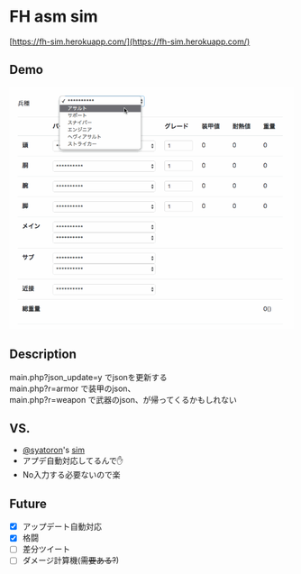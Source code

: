 FH asm sim
====

[https://fh-sim.herokuapp.com/](https://fh-sim.herokuapp.com/)

## Demo

![demo](https://github.com/og24715/fh-sim/blob/images/demo.gif?raw=true)

## Description

main.php?json_update=y でjsonを更新する  
main.php?r=armor で装甲のjson、  
main.php?r=weapon で武器のjson、が帰ってくるかもしれない  

## VS. 

- [@syatoron](https://twitter.com/syatoron/)'s [sim](https://twitter.com/syatoron/status/766142544015007744)
 - アプデ自動対応してるんで✋
 - No入力する必要ないので楽

## Future

- [x] アップデート自動対応
- [x] 格闘
- [ ] 差分ツイート
- [ ] ダメージ計算機(~~需要ある?~~)

